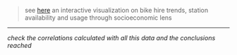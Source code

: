 > see [here](https://share.streamlit.io/janusonyte/edinburgh_just_eat_bikes/map-app.py) an interactive visualization on bike hire trends, station availability and usage through socioeconomic lens

---

*check the correlations calculated with all this data and the conclusions reached*
